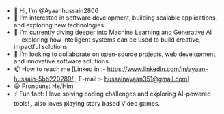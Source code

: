 - 👋 Hi, I’m @Ayaanhussain2806
- 👀 I’m interested in software development, building scalable applications, and exploring new technologies.
- 🌱 I’m currently diving deeper into Machine Learning and Generative AI — exploring how intelligent systems can be used to build creative, impactful solutions.
- 💞️ I’m looking to collaborate on open-source projects, web development, and innovative software solutions.
- 📫 How to reach me [Linked in :- https://www.linkedin.com/in/ayaan-hussain-5bb220289/ , E-mail :- hussainayaan351@gmail.com]
- 😄 Pronouns: He/Him
- ⚡ Fun fact:  I love solving coding challenges and exploring AI-powered tools! , also loves playing story based Video games.

<!---
Ayaanhussain2806/Ayaanhussain2806 is a ✨ special ✨ repository because its `README.md` (this file) appears on your GitHub profile.
You can click the Preview link to take a look at your changes.
--->
